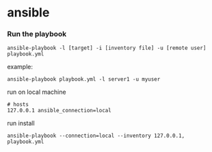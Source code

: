 # ansible

### Run the playbook
```
ansible-playbook -l [target] -i [inventory file] -u [remote user] playbook.yml
```
example:
```
ansible-playbook playbook.yml -l server1 -u myuser
```

run on local machine
```
# hosts
127.0.0.1 ansible_connection=local
```
run install
```
ansible-playbook --connection=local --inventory 127.0.0.1, playbook.yml
```

